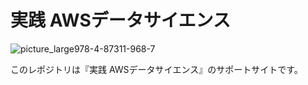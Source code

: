 # 実践 AWSデータサイエンス

![picture_large978-4-87311-968-7](https://user-images.githubusercontent.com/6406410/136933305-65258bd6-cdb0-4148-a2a4-7b290e00800e.jpeg)

このレポジトリは『実践 AWSデータサイエンス』のサポートサイトです。
